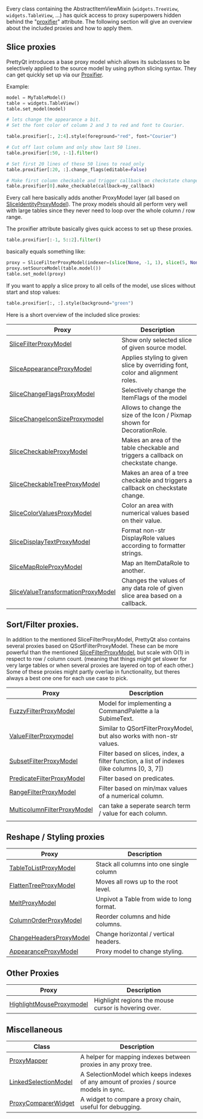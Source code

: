 Every class containing the AbstractItemViewMixin (`widgets.TreeView`, `widgets.TableView`, ...)
has quick access to proxy superpowers hidden behind the "[proxifier](proxifier.md)" attribute.
The following section will give an overview about the included proxies and how to apply them.


## Slice proxies

PrettyQt introduces a base proxy model which allows its subclasses to be selectively applied to
the source model by using python slicing syntax.
They can get quickly set up via our [Proxifier](proxifier.md).


Example:

```py
model = MyTableModel()
table = widgets.TableView()
table.set_model(model)

# lets change the appearance a bit.
# Set the font color of column 2 and 3 to red and font to Courier.

table.proxifier[:, 2:4].style(foreground="red", font="Courier")

# Cut off last column and only show last 50 lines.
table.proxifier[:50, :-1].filter()

# Set first 20 lines of these 50 lines to read_only
table.proxifier[:20, :].change_flags(editable=False)

# Make first column checkable and trigger callback on checkstate change.
table.proxifier[0].make_checkable(callback=my_callback)
```

Every call here basically adds another ProxyModel layer (all based on [SliceIdentityProxyModel](sliceidentityproxymodel.md)).
The proxy models should all perform very well with large tables since they never need to loop over the whole column / row range.

The proxifier attribute basically gives quick access to set up these proxies.

```py
table.proxifier[:-1, 5::2].filter()
```
basically equals something like:

```py
proxy = SliceFilterProxyModel(indexer=(slice(None, -1, 1), slice(5, None, 2)))
proxy.setSourceModel(table.model())
table.set_model(proxy)
```

If you want to apply a slice proxy to all cells of the model, use slices without start and stop values:

```py
table.proxifier[:, :].style(background="green")
```

Here is a short overview of the included slice proxies:

| Proxy                                                                  | Description                                              |
| -----------------------------------------------------------------------|----------------------------------------------------------|
|[SliceFilterProxyModel](slicefilterproxymodel.md)                          | Show only selected slice of given source model.|
|[SliceAppearanceProxyModel](sliceappearanceproxymodel.md)                  | Applies styling to given slice by overriding font, color and alignment roles.|
|[SliceChangeFlagsProxyModel](slicechangeflagsproxymodel.md)                | Selectively change the ItemFlags of the model|
|[SliceChangeIconSizeProxymodel](slicechangeiconsizeproxymodel.md)          | Allows to change the size of the Icon / Pixmap shown for DecorationRole.|
|[SliceCheckableProxyModel](slicecheckableproxymodel.md)                    | Makes an area of the table checkable and triggers a callback on checkstate change.|
|[SliceCheckableTreeProxyModel](slicecheckabletreeproxymodel.md)            | Makes an area of a tree checkable and triggers a callback on checkstate change.|
|[SliceColorValuesProxyModel](slicecolorvaluesproxymodel.md)                | Color an area with numerical values based on their value.|
|[SliceDisplayTextProxyModel](slicedisplaytextproxymodel.md)                | Format non-str DisplayRole values according to formatter strings.|
|[SliceMapRoleProxyModel](slicemaproleproxymodel.md)                        | Map an ItemDataRole to another.|
|[SliceValueTransformationProxyModel](slicevaluetransformationproxymodel.md)| Changes the values of any data role of given slice area based on a callback.|


## Sort/Filter proxies.

In addition to the mentioned SliceFilterProxyModel, PrettyQt also contains
several proxies based on QSortFilterProxyModel. These can be more powerful
than the mentioned [SliceFilterProxyModel](slicefilterproxymodel.md), but scale with O(1) in respect to row / column count. (meaning that things might get slower for very large tables or when several proxies are layered on top of each other.)
Some of these proxies might partly overlap in functionality, but theres always a best one one for each use case to pick.

| Proxy                                            | Description                                              |
| -------------------------------------------------|----------------------------------------------------------|
|[FuzzyFilterProxyModel](fuzzyfilterproxymodel.md) |Model for implementing a CommandPalette a la SubimeText.  |
|[ValueFilterProxymodel](valuefilterproxymodel.md)         |Similar to QSortFilterProxyModel, but also works with non-str values.|
|[SubsetFilterProxyModel](subsetfilterproxymodel.md)        |Filter based on slices, index, a filter function, a list of indexes (like columns [0, 3, 7])
|[PredicateFilterProxyModel](predicatefilterproxymodel.md)     |Filter based on predicates.|
|[RangeFilterProxyModel](rangefilterproxymodel.md)         |Filter based on min/max values of a numerical column.|
|[MulticolumnFilterProxyModel](multicolumnfilterproxymodel.md)   | can take a seperate search term / value for each column.|
                      |

## Reshape / Styling proxies


| Proxy                                                | Description                              |
| -----------------------------------------------------|------------------------------------------|
|[TableToListProxyModel](tabletolistproxymodel.md)     | Stack all columns into one single column |
|[FlattenTreeProxyModel](flattentreeproxymodel.md) | Moves all rows up to the root level.     |
|[MeltProxyModel](meltproxymodel.md)                   |Unpivot a Table from wide to long format. |
|[ColumnOrderProxyModel](columnorderproxymodel.md)     |Reorder columns and hide columns.         |
|[ChangeHeadersProxyModel](changeheadersproxymodel.md) | Change horizontal / vertical headers.    |
|[AppearanceProxyModel](appearanceproxymodel.md)       | Proxy model to change styling.           |



## Other Proxies

| Proxy                                                  | Description                                          |
| -------------------------------------------------------|------------------------------------------------------|
|[HighlightMouseProxymodel](highlightmouseproxymodel.md) | Highlight regions the mouse cursor is hovering over. |



## Miscellaneous

| Class                  | Description                                                                            |
| -----------------------|----------------------------------------------------------------------------------------|
| [ProxyMapper](proxymapper.md)          | A helper for mapping indexes between proxies in any proxy tree.                        |
| [LinkedSelectionModel](linkedselectionmodel.md) | A SelectionModel which keeps indexes of any amount of proxies / source models in sync. |
| [ProxyComparerWidget](proxycomparerwidget.md)  | A widget to compare a proxy chain, useful for debugging.                               |
